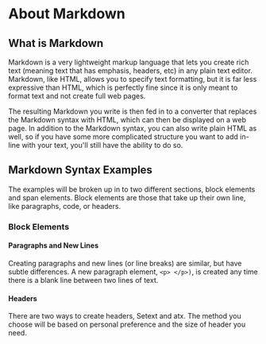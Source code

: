 # About Markdown
## What is Markdown
Markdown is a very lightweight markup language that lets you create rich text (meaning text that has emphasis, headers, etc) in any plain text editor. Markdown, like HTML, allows you to specify text formatting, but it is far less expressive than HTML, which is perfectly fine since it is only meant to format text and not create full web pages.

The resulting Markdown you write is then fed in to a converter that replaces the Markdown syntax with HTML, which can then be displayed on a web page. In addition to the Markdown syntax, you can also write plain HTML as well, so if you have some more complicated structure you want to add in-line with your text, you'll still have the ability to do so.

## Markdown Syntax Examples
The examples will be broken up in to two different sections, block elements and span elements. Block elements are those that take up their own line, like paragraphs, code, or headers.

### Block Elements
#### Paragraphs and New Lines
Creating paragraphs and new lines (or line breaks) are similar, but have subtle differences. A new paragraph element, `<p> </p>)`,  is created any time there is a blank line between two lines of text. 

#### Headers
There are two ways to create headers, Setext and atx. The method you choose will be based on personal preference and the size of header you need.
